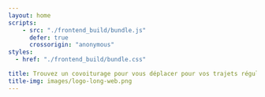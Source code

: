 ```yaml
---
layout: home
scripts:
    - src: "./frontend_build/bundle.js"
      defer: true
      crossorigin: "anonymous"
styles:
  - href: "./frontend_build/bundle.css"

title: Trouvez un covoiturage pour vous déplacer pour vos trajets réguliers
title-img: images/logo-long-web.png
---
```

